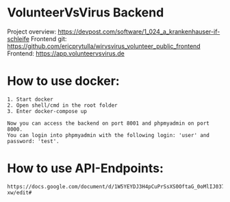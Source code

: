# VolunteerVsVirus Backend
Project overview: https://devpost.com/software/1_024_a_krankenhauser-if-schleife
Frontend git: https://github.com/ericprytulla/wirvsvirus_volunteer_public_frontend
Frontend: https://app.volunteervsvirus.de

# How to use docker:
	1. Start docker
	2. Open shell/cmd in the root folder
	3. Enter docker-compose up
	
	Now you can access the backend on port 8001 and phpmyadmin on port 8000.
	You can login into phpmyadmin with the following login: 'user' and password: 'test'. 

# How to use API-Endpoints:
	https://docs.google.com/document/d/1W5YEYDJ3H4pCuPrSsXS0OftaG_0oMlIJ037p7Ys7-xw/edit#
